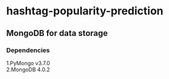 # hashtag-popularity-prediction

## MongoDB for data storage

### Dependencies  
1.PyMongo v3.7.0  
2.MongoDB 4.0.2  
